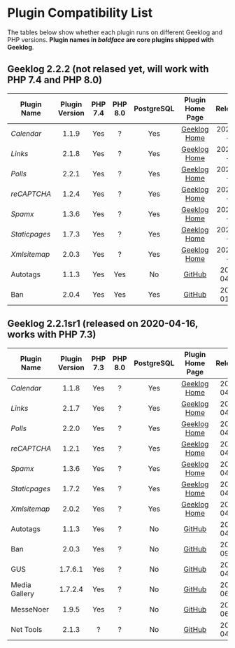 # Plugin Compatibility List
The tables below show whether each plugin runs on different Geeklog and PHP versions.  **Plugin names in *boldface* are core plugins shipped with Geeklog**.


## Geeklog 2.2.2 (not relased yet, will work with PHP 7.4 and PHP 8.0) ##
|      Plugin Name|Plugin Version|PHP 7.4|PHP 8.0|PostgreSQL|                                         Plugin Home Page|  Released|
|             ----|         :---:|  :---:|  :---:|     :---:|                                                    :---:|     :---:|
|       *Calendar*|         1.1.9|    Yes|      ?|       Yes|                  [Geeklog Home](https://www.geeklog.net)|2022-??-??|
|          *Links*|         2.1.8|    Yes|      ?|       Yes|                  [Geeklog Home](https://www.geeklog.net)|2022-??-??|
|          *Polls*|         2.2.1|    Yes|      ?|       Yes|                  [Geeklog Home](https://www.geeklog.net)|2022-??-??|
|      *reCAPTCHA*|         1.2.4|    Yes|      ?|       Yes|                  [Geeklog Home](https://www.geeklog.net)|2022-??-??|
|          *Spamx*|         1.3.6|    Yes|      ?|       Yes|                  [Geeklog Home](https://www.geeklog.net)|2022-??-??|
|    *Staticpages*|         1.7.3|    Yes|      ?|       Yes|                  [Geeklog Home](https://www.geeklog.net)|2022-??-??|
|     *Xmlsitemap*|         2.0.3|    Yes|      ?|       Yes|                  [Geeklog Home](https://www.geeklog.net)|2022-??-??|
|         Autotags|         1.1.3|    Yes|    Yes|        No|    [GitHub](https://github.com/Geeklog-Plugins/autotags)|2020-04-18|
|              Ban|         2.0.4|    Yes|    Yes|       Yes|         [GitHub](https://github.com/Geeklog-Plugins/ban)|2022-01-17|


## Geeklog 2.2.1sr1 (released on 2020-04-16, works with PHP 7.3) ##
|      Plugin Name|Plugin Version|PHP 7.3|PHP 8.0|PostgreSQL|                                         Plugin Home Page|  Released|
|             ----|         :---:|  :---:|  :---:|     :---:|                                                    :---:|     :---:|
|       *Calendar*|         1.1.8|    Yes|      ?|       Yes|                  [Geeklog Home](https://www.geeklog.net)|2020-04-16|
|          *Links*|         2.1.7|    Yes|      ?|       Yes|                  [Geeklog Home](https://www.geeklog.net)|2020-04-16|
|          *Polls*|         2.2.0|    Yes|      ?|       Yes|                  [Geeklog Home](https://www.geeklog.net)|2020-04-16|
|      *reCAPTCHA*|         1.2.1|    Yes|      ?|       Yes|                  [Geeklog Home](https://www.geeklog.net)|2020-04-16|
|          *Spamx*|         1.3.6|    Yes|      ?|       Yes|                  [Geeklog Home](https://www.geeklog.net)|2020-04-16|
|    *Staticpages*|         1.7.2|    Yes|      ?|       Yes|                  [Geeklog Home](https://www.geeklog.net)|2020-04-16|
|     *Xmlsitemap*|         2.0.2|    Yes|      ?|       Yes|                  [Geeklog Home](https://www.geeklog.net)|2020-04-16|
|         Autotags|         1.1.3|    Yes|      ?|        No|    [GitHub](https://github.com/Geeklog-Plugins/autotags)|2020-04-18|
|              Ban|         2.0.3|    Yes|      ?|        No|         [GitHub](https://github.com/Geeklog-Plugins/ban)|2019-09-28|
|              GUS|       1.7.6.1|    Yes|      ?|        No|         [GitHub](https://github.com/Geeklog-Plugins/gus)|2020-04-28|
|    Media Gallery|       1.7.2.4|    Yes|      ?|        No|[GitHub](https://github.com/Geeklog-Plugins/mediagallery)|2020-06-09|
|        MesseNoer|         1.9.5|    Yes|      ?|        No|   [GitHub](https://github.com/Geeklog-Plugins/messeNoer)|2020-06-09|
|        Net Tools|         2.1.3|      ?|      ?|        No|    [GitHub](https://github.com/Geeklog-Plugins/nettools)|2020-04-20|
